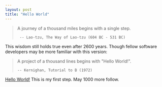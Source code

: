 ```yaml
---
layout: post
title: "Hello World"
---
```

<blockquote>
A journey of a thousand miles begins with a single step.

	 -- Lao-tzu, The Way of Lao-tzu (604 BC - 531 BC)
</blockquote>

This wisdom still holds true even after 2600 years. Though fellow software developers may be more familiar with this version:
<blockquote>
A project of a thousand lines begins with "Hello World!".

	-- Kernighan, Tutorial to B (1972)
</blockquote>


[Hello World!](http://en.wikibooks.org/wiki/List_of_hello_world_programs) This is my first step. May 1000 more follow.